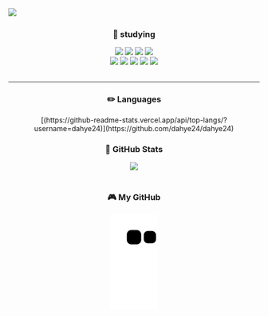 <img src="https://capsule-render.vercel.app/api?type=waving&color=auto&height=200&section=header&text=Hi😊&nbsp;I'm&nbsp;dahye&fontSize=90" />
<div align = "center">
  <h3>📝 studying </h3>
<img src="https://img.shields.io/badge/GitHub-181717?style=for-the-badge&logo=GitHub&logoColor=white">
<img src="https://img.shields.io/badge/JavaScript-F7DF1E?style=for-the-badge&logo=JavaScript&logoColor=white">
<img src="https://img.shields.io/badge/MySQL-4479A1?style=for-the-badge&logo=MySQL&logoColor=white">
<img src="https://img.shields.io/badge/Node.js-339933?style=for-the-badge&logo=Node.js&logoColor=white">
  <br>
<img src="https://img.shields.io/badge/Sequelize-52B0E7?style=for-the-badge&logo=Sequelize&logoColor=white">
<img src="https://img.shields.io/badge/MongoDB-47A248?style=for-the-badge&logo=MongoDB&logoColor=white">
<img src="https://img.shields.io/badge/Express-000000?style=for-the-badge&logo=Express&logoColor=white">
<img src="https://img.shields.io/badge/NGINX-009639?style=for-the-badge&logo=NGINX&logoColor=white">
<img src="https://img.shields.io/badge/Socket.io-010101?style=for-the-badge&logo=Socket.io&logoColor=white">


  <br>
  <br>
  <hr>
  <h3>✏️ Languages</h3>
[(https://github-readme-stats.vercel.app/api/top-langs/?username=dahye24)](https://github.com/dahye24/dahye24)
  <br>
  <h3>🐞 GitHub Stats</h3>
<div align="center"><img src="https://github-readme-stats.vercel.app/api?username=dahye24&theme=tokyonight&show_icons=true"> </div>
  <br>
  <h3>🎮 My GitHub</h3>
  
  ![snake gif](https://github.com/dahye24/dahye24/blob/output/github-contribution-grid-snake.svg)
